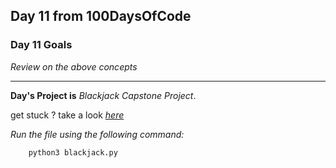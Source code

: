 ## Day 11 from 100DaysOfCode

### Day 11 Goals

*Review on the above concepts*
___

**Day's Project is** *Blackjack Capstone Project*.

get stuck ? take a look [*here*](https://drive.google.com/uc?export=download&id=1rDkiHCrhaf9eX7u7yjM1qwSuyEk-rPnt)

*Run the file using the following command:*

``` bash
    python3 blackjack.py
```